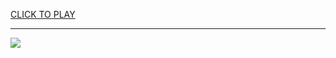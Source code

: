 
<a href="https://premium76.site?title=unblocked_platformer_games&ref=13M">CLICK TO PLAY</a></h3>
<hr>

<a href="https://premium76.site?title=unblocked_platformer_games&ref=13M"><img src="https://clearcache.store/games.png"></a>


